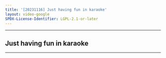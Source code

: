 ```yaml
---
title: '[20231116] Just having fun in karaoke'
layout: video-google
SPDX-License-Identifier: LGPL-2.1-or-later
---
```


---

## Just having fun in karaoke

<div class="container">
  <video-js id="my-video" class="vjs-fluid vjs-layout-medium" controls preload="auto" poster="https://xx58j-my.sharepoint.com/:i:/g/personal/akunanime_xx58j_onmicrosoft_com/ETKYJ-r-I9pOuUVWuB0Rw34BRNokUugk3tMngBtGJWU5MA?download=1">
    <source src="https://drive.ayampenyet.eu.org/api/raw/?path=/%F0%9F%94%AE%20Unarchive%20Karaoke%20Moona/%5B20231116%5D%20%E3%80%90MoonUtau%E3%80%91Just%20having%20fun%20in%20karaoke%E3%80%90UNARCHIVE%E3%80%91%20%5BMoona%20Hoshinova%20hololive-ID%5D%20(pA_dUhss2Ec).mp4" type="video/mp4"/>
  </video-js>
</div>

---
